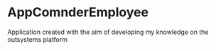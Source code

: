 # AppComnderEmployee
 Application created with the aim of developing my knowledge on the outsystems platform
